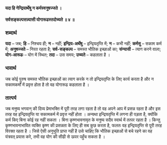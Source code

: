 #### यदा हि नेन्द्रियार्थेषु न कर्मस्वनुषज्जते ।
#### सर्वसङ्कल्पसन्न्यासी योगारूढस्तदोच्यते ॥ ४ ॥

### शब्दार्थ

**यदा** – जब; **हि** – निश्चय ही; **न** – नहीं; **इन्द्रिय-अर्थेषु** – इन्द्रियतृप्ति में; **न** – कभी नहीं; **कर्मसु** – सकाम कर्म में; **अनुषज्जते** – निरत रहता है; **सर्व-सङ्कल्प** – समस्त भौतिक इच्छाओं का; **संन्यासी** – त्याग करने वाला; **योग-आरूढः** – योग में स्थित; **तदा** – उस समय; **उच्यते** – कहलाता है ।

### भावार्थ

जब कोई पुरुष समस्त भौतिक इच्छाओं का त्याग करके न तो इन्द्रियतृप्ति के लिए कार्य करता है और न सकामकर्मों में प्रवृत्त होता है तो वह योगारूढ कहलाता है ।

### तात्पर्य

जब मनुष्य भगवान् की दिव्य प्रेमाभक्ति में पूरी तरह लगा रहता है तो वह अपने आप में प्रसन्न रहता है और इस तरह वह इन्द्रियतृप्ति या सकामकर्म में प्रवृत्त नहीं होता । अन्यथा इन्द्रियतृप्ति में लगना ही पड़ता है, क्योंकि कर्म किए बिना कोई रह नहीं सकता । बिना कृष्णभावनामृत के मनुष्य सदैव स्वार्थ में तत्पर रहता है । किन्तु कृष्णभावनाभावित व्यक्ति कृष्ण की प्रसन्नता के लिए ही सब कुछ करता है, फलतः वह इन्द्रियतृप्ति से पूरी तरह विरक्त रहता है । जिसे ऐसी अनुभूति प्राप्त नहीं है उसे चाहिए कि भौतिक इच्छाओं से बचे रहने का वह यंत्रवत् प्रयास करे, तभी वह योग की सीढी से ऊपर पहुँच सकता है ।